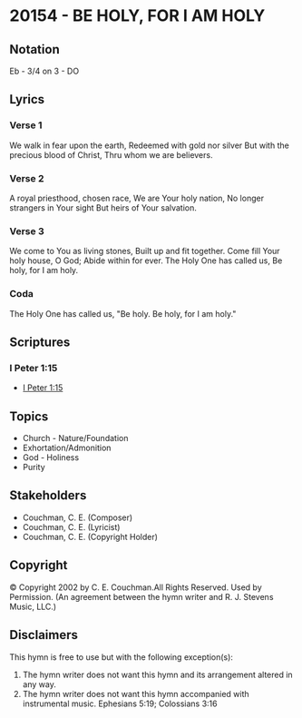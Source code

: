 # 20154 - BE HOLY, FOR I AM HOLY

## Notation

Eb - 3/4 on 3 - DO

## Lyrics

### Verse 1

We walk in fear upon the earth, Redeemed with gold nor silver But with the precious blood of Christ, Thru whom we are believers.

### Verse 2

A royal priesthood, chosen race, We are Your holy nation, No longer strangers in Your sight But heirs of Your salvation.

### Verse 3

We come to You as living stones, Built up and fit together. Come fill Your holy house, O God; Abide within for ever. The Holy One has called us, Be holy, for I am holy. 

### Coda

The Holy One has called us, "Be holy. Be holy, for I am holy." 


## Scriptures

### I Peter 1:15

- [I Peter 1:15](https://www.biblegateway.com/passage/?search=I%20Peter%201%3A15)


## Topics

- Church - Nature/Foundation
- Exhortation/Admonition
- God - Holiness
- Purity

## Stakeholders

- Couchman, C. E. (Composer)
- Couchman, C. E. (Lyricist)
- Couchman, C. E. (Copyright Holder)

## Copyright

© Copyright 2002 by  C. E. Couchman.All Rights Reserved. Used by Permission.
(An agreement between the hymn writer and R. J. Stevens Music, LLC.)

## Disclaimers

This hymn is free to use but with the following exception(s):
1. The hymn writer does not want this hymn and its arrangement altered in any way.
2. The hymn writer does not want this hymn accompanied with instrumental music.
Ephesians 5:19; Colossians 3:16

